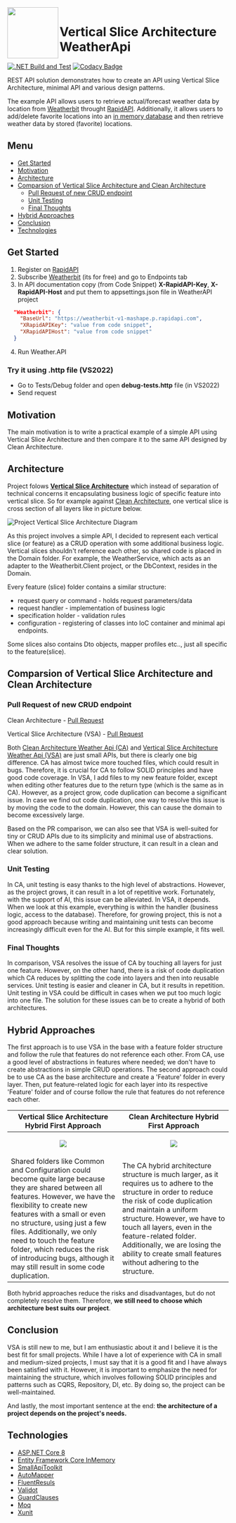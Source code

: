  <img align="left" width="116" height="116" src=".\doc\img\weatherApi_icon.png" />

# Vertical Slice Architecture WeatherApi
[![.NET Build and Test](https://github.com/Gramli/WeatherApi-VSA/actions/workflows/dotnet.yml/badge.svg)](https://github.com/Gramli/WeatherApi-VSA/actions/workflows/dotnet.yml)
[![Codacy Badge](https://app.codacy.com/project/badge/Grade/748a25879e324dfca7232aae16c33eaa)](https://app.codacy.com/gh/Gramli/WeatherApi-VSA/dashboard?utm_source=gh&utm_medium=referral&utm_content=&utm_campaign=Badge_grade)  

REST API solution demonstrates how to create an API using Vertical Slice Architecture, minimal API and various design patterns.  

The example API allows users to retrieve actual/forecast weather data by location from [Weatherbit](https://www.weatherbit.io/) throught [RapidAPI](https://rapidapi.com). Additionally, it allows users to add/delete favorite locations into an [in memory database](https://learn.microsoft.com/en-us/ef/core/providers/in-memory/?tabs=dotnet-core-cli) and then retrieve weather data by stored (favorite) locations.

## Menu
* [Get Started](#get-started)
* [Motivation](#motivation)
* [Architecture](#architecture)
* [Comparsion of Vertical Slice Architecture and Clean Architecture](#comparsion-of-vertical-slice-architecture-and-clean-architecture)
   - [Pull Request of new CRUD endpoint](#pull-request-of-new-crud-endpoint)
   - [Unit Testing](#unit-testing)
   - [Final Thoughts](#final-thoughts)
* [Hybrid Approaches](#hybrid-approaches)
* [Conclusion](#conclusion)
* [Technologies](#technologies)

## Get Started
1. Register on [RapidAPI](https://rapidapi.com)
2. Subscribe [Weatherbit](https://rapidapi.com/weatherbit/api/weather) (its for free) and go to Endpoints tab
3. In API documentation copy (from Code Snippet) **X-RapidAPI-Key**, **X-RapidAPI-Host** and put them to appsettings.json file in WeatherAPI project
```json
  "Weatherbit": {
    "BaseUrl": "https://weatherbit-v1-mashape.p.rapidapi.com",
    "XRapidAPIKey": "value from code snippet",
    "XRapidAPIHost": "value from code snippet"
  }
```
4. Run Weather.API 

### Try it using .http file (VS2022)
 * Go to Tests/Debug folder and open **debug-tests.http** file (in VS2022)
 * Send request

## Motivation
The main motivation is to write a practical example of a simple API using Vertical Slice Architecture and then compare it to the same API designed by Clean Architecture.

## Architecture
Project folows **[Vertical Slice Architecture](https://www.jimmybogard.com/vertical-slice-architecture/)** which instead of separation of technical concerns it encapsulating business logic of specific feature into vertical slice. So for example against [Clean Architecture](https://learn.microsoft.com/en-us/dotnet/architecture/modern-web-apps-azure/common-web-application-architectures#clean-architecture), one vertical slice is cross section of all layers like in picture below.

![Project Vertical Slice Architecture Diagram](./doc/img/chart.png)

As this project involves a simple API, I decided to represent each vertical slice (or feature) as a CRUD operation with some additional business logic. Vertical slices shouldn't reference each other, so shared code is placed in the Domain folder. For example, the WeatherService, which acts as an adapter to the Weatherbit.Client project, or the DbContext, resides in the Domain. 

Every feature (slice) folder contains a similar structure:
* request query or command - holds request parameters/data
* request handler - implementation of business logic
* specification holder - validation rules
* configuration - registering of classes into IoC container and minimal api endpoints.

Some slices also contains Dto objects, mapper profiles etc.., just all specific to the feature(slice).

## Comparsion of Vertical Slice Architecture and Clean Architecture

### Pull Request of new CRUD endpoint
Clean Architecture - [Pull Request](https://github.com/Gramli/WeatherApi/pull/2)

Vertical Slice Architecture (VSA) - [Pull Request](https://github.com/Gramli/WeatherApi-VSA/pull/1)

Both [Clean Architecture Weather Api (CA)](https://github.com/Gramli/WeatherApi) and [Vertical Slice Architecture Weather Api (VSA)](https://github.com/Gramli/WeatherApi-VSA) are just small APIs, but there is clearly one big difference. CA has almost twice more touched files, which could result in bugs. Therefore, it is crucial for CA to follow SOLID principles and have good code coverage.
In VSA, I add files to my new feature folder, except when editing other features due to the return type (which is the same as in CA). However, as a project grow, code duplication can become a significant issue. In case we find out code duplication, one way to resolve this issue is by moving the code to the domain. However, this can cause the domain to become excessively large.

Based on the PR comparison, we can also see that VSA is well-suited for tiny or CRUD APIs due to its simplicity and minimal use of abstractions. When we adhere to the same folder structure, it can result in a clean and clear solution.
### Unit Testing
In CA, unit testing is easy thanks to the high level of abstractions. However, as the project grows, it can result in a lot of repetitive work. Fortunately, with the support of AI, this issue can be alleviated. In VSA, it depends. When we look at this example, everything is within the handler (business logic, access to the database). Therefore, for growing project, this is not a good approach because writing and maintaining unit tests can become increasingly difficult even for the AI. But for this simple example, it fits well.

### Final Thoughts
In comparison, VSA resolves the issue of CA by touching all layers for just one feature. However, on the other hand, there is a risk of code duplication which CA reduces by splitting the code into layers and then into reusable services. Unit testing is easier and cleaner in CA, but it results in repetition. Unit testing in VSA could be difficult in cases when we put too much logic into one file. The solution for these issues can be to create a hybrid of both architectures.

## Hybrid Approaches

The first approach is to use VSA in the base with a feature folder structure and follow the rule that features do not reference each other. From CA, use a good level of abstractions in features where needed; we don't have to create abstractions in simple CRUD operations. The second approach could be to use CA as the base architecture and create a 'Feature' folder in every layer. Then, put feature-related logic for each layer into its respective 'Feature' folder and of course follow the rule that features do not reference each other.

<table>
  <thead>
    <tr>
      <th width="500px">Vertical Slice Architecture Hybrid First Approach </th>
      <th width="500px">Clean Architecture Hybrid First Approach</th>
    </tr>
  </thead>
  <tbody>
  <tr>
   <td><p align="center"><img src="./doc/img/hybrid_VSA_base.png" /></p></td>
   <td><p align="center"><img src="./doc/img/hybrid_CA_base.png" /></p></td>
</tr>
<tr>
 <td>Shared folders like Common and Configuration could become quite large because they are shared between all features. However, we have the flexibility to create new features with a small or even no structure, using just a few files. Additionally, we only need to touch the feature folder, which reduces the risk of introducing bugs, although it may still result in some code duplication.</td>
 <td>The CA hybrid architecture structure is much larger, as it requires us to adhere to the structure in order to reduce the risk of code duplication and maintain a uniform structure. However, we have to touch all layers, even in the feature-related folder. Additionally, we are losing the ability to create small features without adhering to the structure.</td>
</tr>
  </tbody>
</table>

Both hybrid approaches reduce the risks and disadvantages, but do not completely resolve them. Therefore, **we still need to choose which architecture best suits our project**.

## Conclusion
VSA is still new to me, but I am enthusiastic about it and I believe it is the best fit for small projects. While I have a lot of experience with CA in small and medium-sized projects, I must say that it is a good fit and I have always been satisfied with it. However, it is important to emphasize the need for maintaining the structure, which involves following SOLID principles and patterns such as CQRS, Repository, DI, etc. By doing so, the project can be well-maintained.

And lastly, the most important sentence at the end: **the architecture of a project depends on the project's needs.**

## Technologies
* [ASP.NET Core 8](https://learn.microsoft.com/en-us/aspnet/core/introduction-to-aspnet-core?view=aspnetcore-8.0)
* [Entity Framework Core InMemory](https://learn.microsoft.com/en-us/ef/core/providers/in-memory/?tabs=dotnet-core-cli)
* [SmallApiToolkit](https://github.com/Gramli/SmallApiToolkit)
* [AutoMapper](https://github.com/AutoMapper/AutoMapper)
* [FluentResuls](https://github.com/altmann/FluentResults)
* [Validot](https://github.com/bartoszlenar/Validot)
* [GuardClauses](https://github.com/ardalis/GuardClauses)
* [Moq](https://github.com/moq/moq4)
* [Xunit](https://github.com/xunit/xunit)
